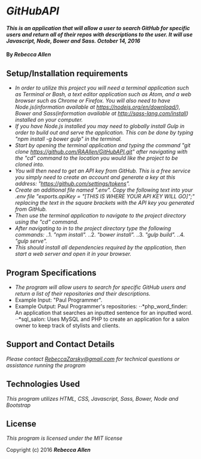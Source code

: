 # _GitHubAPI_

#### _This is an application that will allow a user to search GitHub for specific users and return all of their repos with descriptions to the user. It will use Javascript, Node, Bower and Sass.  October 14, 2016_

#### By _**Rebecca Allen**_

## Setup/Installation requirements

* _In order to utilize this project you will need a terminal application such as Terminal or Bash, a text editor application such as Atom, and a web browser such as Chrome or Firefox. You will also need to have Node.js(information available at https://nodejs.org/en/download/), Bower and Sass(information available at http://sass-lang.com/install) installed on your computer._
* _If you have Node.js installed you may need to globally install Gulp in order to build out and serve the application. This can be done by typing "npm install -g bower gulp" in the terminal._
* _Start by opening the terminal application and typing the command "git clone https://github.com/RAAllen/GitHubAPI.git" after navigating with the "cd" command to the location you would like the project to be cloned into._
* _You will then need to get an API key from GitHub. This is a free service you simply need to create an account and generate a key at this address: "https://github.com/settings/tokens"._
* _Create an additional file named ".env". Copy the following text into your .env file "exports.apiKey = "[THIS IS WHERE YOUR API KEY WILL GO]";" replacing the text in the square brackets with the API key you generated from GitHub._
* _Then use the terminal application to navigate to the project directory using the "cd" command._
* _After navigating to in to the project directory type the following commands:_
..1. _"npm install"._
..2. _"bower install"._
..3. _"gulp build"._
..4. _"gulp serve"._
* _This should install all dependencies required by the application, then start a web server and open it in your browser._

## Program Specifications

* _The program will allow users to search for specific GitHub users and return a list of their repositories and their descriptions._
* Example Input: "Paul Programmer".
* Example Output: Paul Programmer's repositories:
⋅⋅*php_word_finder: An application that searches an inputted sentence for an inputted word.
⋅⋅*sql_salon: Uses MySQL and PHP to create an application for a salon owner to keep track of stylists and clients.

## Support and Contact Details

_Please contact RebeccaZarsky@gmail.com for technical questions or assistance running the program_

## Technologies Used

_This program utilizes HTML, CSS, Javascript, Sass, Bower, Node and Bootstrap_

## License

*This program is licensed under the MIT license*

Copyright (c) 2016 **_Rebecca Allen_**
